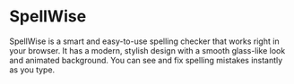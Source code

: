 # SpellWise
SpellWise is a smart and easy-to-use spelling checker that works right in your browser. It has a modern, stylish design with a smooth glass-like look and animated background. You can see and fix spelling mistakes instantly as you type.
